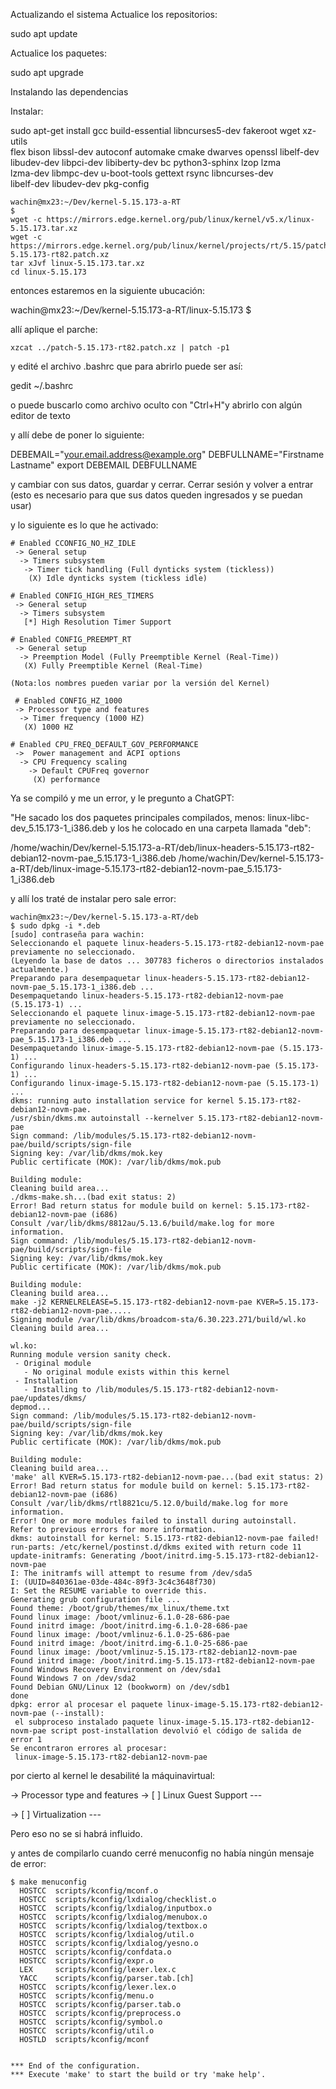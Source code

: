
Actualizando el sistema
Actualice los repositorios:

sudo apt update
 
Actualice los paquetes: 

sudo apt upgrade

Instalando las dependencias

Instalar:

sudo apt-get install gcc build-essential libncurses5-dev fakeroot wget xz-utils \
	flex bison libssl-dev autoconf automake cmake dwarves openssl libelf-dev \
	libudev-dev libpci-dev libiberty-dev bc python3-sphinx lzop lzma \
	lzma-dev libmpc-dev u-boot-tools gettext rsync libncurses-dev \
	libelf-dev libudev-dev pkg-config

```
wachin@mx23:~/Dev/kernel-5.15.173-a-RT
$ 
wget -c https://mirrors.edge.kernel.org/pub/linux/kernel/v5.x/linux-5.15.173.tar.xz
wget -c https://mirrors.edge.kernel.org/pub/linux/kernel/projects/rt/5.15/patch-5.15.173-rt82.patch.xz
tar xJvf linux-5.15.173.tar.xz
cd linux-5.15.173
```
entonces estaremos en la siguiente ubucación:

wachin@mx23:~/Dev/kernel-5.15.173-a-RT/linux-5.15.173
$

allí aplique el parche:
```
xzcat ../patch-5.15.173-rt82.patch.xz | patch -p1
```
y edité el archivo .bashrc  que para abrirlo puede ser así:

gedit ~/.bashrc 

o puede buscarlo como archivo oculto con "Ctrl+H"y abrirlo con algún editor de texto

y allí debe de poner lo siguiente:

DEBEMAIL="your.email.address@example.org"
DEBFULLNAME="Firstname Lastname"
export DEBEMAIL DEBFULLNAME

y cambiar con sus datos, guardar y cerrar. Cerrar sesión y volver a entrar (esto es necesario para que sus datos queden ingresados y se puedan usar)


y lo siguiente es lo que he activado:

```
# Enabled CCONFIG_NO_HZ_IDLE
 -> General setup
  -> Timers subsystem
   -> Timer tick handling (Full dynticks system (tickless))
    (X) Idle dynticks system (tickless idle)

# Enabled CONFIG_HIGH_RES_TIMERS
 -> General setup
  -> Timers subsystem
   [*] High Resolution Timer Support

# Enabled CONFIG_PREEMPT_RT
 -> General setup
  -> Preemption Model (Fully Preemptible Kernel (Real-Time))
   (X) Fully Preemptible Kernel (Real-Time)
 
(Nota:los nombres pueden variar por la versión del Kernel)
 
 # Enabled CONFIG_HZ_1000 
 -> Processor type and features
  -> Timer frequency (1000 HZ)
   (X) 1000 HZ

# Enabled CPU_FREQ_DEFAULT_GOV_PERFORMANCE
 ->  Power management and ACPI options
  -> CPU Frequency scaling
    -> Default CPUFreq governor
     (X) performance 
```

Ya se compiló y me un error, y le pregunto a ChatGPT:

"He sacado los dos paquetes principales compilados, menos: linux-libc-dev_5.15.173-1_i386.deb y los he colocado en una carpeta llamada "deb":

/home/wachin/Dev/kernel-5.15.173-a-RT/deb/linux-headers-5.15.173-rt82-debian12-novm-pae_5.15.173-1_i386.deb
/home/wachin/Dev/kernel-5.15.173-a-RT/deb/linux-image-5.15.173-rt82-debian12-novm-pae_5.15.173-1_i386.deb

y allí los traté de instalar pero sale error:
 
```
wachin@mx23:~/Dev/kernel-5.15.173-a-RT/deb
$ sudo dpkg -i *.deb
[sudo] contraseña para wachin:     
Seleccionando el paquete linux-headers-5.15.173-rt82-debian12-novm-pae previamente no seleccionado.
(Leyendo la base de datos ... 307783 ficheros o directorios instalados actualmente.)
Preparando para desempaquetar linux-headers-5.15.173-rt82-debian12-novm-pae_5.15.173-1_i386.deb ...
Desempaquetando linux-headers-5.15.173-rt82-debian12-novm-pae (5.15.173-1) ...
Seleccionando el paquete linux-image-5.15.173-rt82-debian12-novm-pae previamente no seleccionado.
Preparando para desempaquetar linux-image-5.15.173-rt82-debian12-novm-pae_5.15.173-1_i386.deb ...
Desempaquetando linux-image-5.15.173-rt82-debian12-novm-pae (5.15.173-1) ...
Configurando linux-headers-5.15.173-rt82-debian12-novm-pae (5.15.173-1) ...
Configurando linux-image-5.15.173-rt82-debian12-novm-pae (5.15.173-1) ...
dkms: running auto installation service for kernel 5.15.173-rt82-debian12-novm-pae.
/usr/sbin/dkms.mx autoinstall --kernelver 5.15.173-rt82-debian12-novm-pae
Sign command: /lib/modules/5.15.173-rt82-debian12-novm-pae/build/scripts/sign-file
Signing key: /var/lib/dkms/mok.key
Public certificate (MOK): /var/lib/dkms/mok.pub

Building module:
Cleaning build area...
./dkms-make.sh...(bad exit status: 2)
Error! Bad return status for module build on kernel: 5.15.173-rt82-debian12-novm-pae (i686)
Consult /var/lib/dkms/8812au/5.13.6/build/make.log for more information.
Sign command: /lib/modules/5.15.173-rt82-debian12-novm-pae/build/scripts/sign-file
Signing key: /var/lib/dkms/mok.key
Public certificate (MOK): /var/lib/dkms/mok.pub

Building module:
Cleaning build area...
make -j2 KERNELRELEASE=5.15.173-rt82-debian12-novm-pae KVER=5.15.173-rt82-debian12-novm-pae.....
Signing module /var/lib/dkms/broadcom-sta/6.30.223.271/build/wl.ko
Cleaning build area...

wl.ko:
Running module version sanity check.
 - Original module
   - No original module exists within this kernel
 - Installation
   - Installing to /lib/modules/5.15.173-rt82-debian12-novm-pae/updates/dkms/
depmod...
Sign command: /lib/modules/5.15.173-rt82-debian12-novm-pae/build/scripts/sign-file
Signing key: /var/lib/dkms/mok.key
Public certificate (MOK): /var/lib/dkms/mok.pub

Building module:
Cleaning build area...
'make' all KVER=5.15.173-rt82-debian12-novm-pae...(bad exit status: 2)
Error! Bad return status for module build on kernel: 5.15.173-rt82-debian12-novm-pae (i686)
Consult /var/lib/dkms/rtl8821cu/5.12.0/build/make.log for more information.
Error! One or more modules failed to install during autoinstall.
Refer to previous errors for more information.
dkms: autoinstall for kernel: 5.15.173-rt82-debian12-novm-pae failed!
run-parts: /etc/kernel/postinst.d/dkms exited with return code 11
update-initramfs: Generating /boot/initrd.img-5.15.173-rt82-debian12-novm-pae
I: The initramfs will attempt to resume from /dev/sda5
I: (UUID=840361ae-03de-484c-89f3-3c4c3648f730)
I: Set the RESUME variable to override this.
Generating grub configuration file ...
Found theme: /boot/grub/themes/mx_linux/theme.txt
Found linux image: /boot/vmlinuz-6.1.0-28-686-pae
Found initrd image: /boot/initrd.img-6.1.0-28-686-pae
Found linux image: /boot/vmlinuz-6.1.0-25-686-pae
Found initrd image: /boot/initrd.img-6.1.0-25-686-pae
Found linux image: /boot/vmlinuz-5.15.173-rt82-debian12-novm-pae
Found initrd image: /boot/initrd.img-5.15.173-rt82-debian12-novm-pae
Found Windows Recovery Environment on /dev/sda1
Found Windows 7 on /dev/sda2
Found Debian GNU/Linux 12 (bookworm) on /dev/sdb1
done
dpkg: error al procesar el paquete linux-image-5.15.173-rt82-debian12-novm-pae (--install):
 el subproceso instalado paquete linux-image-5.15.173-rt82-debian12-novm-pae script post-installation devolvió el código de salida de error 1
Se encontraron errores al procesar:
 linux-image-5.15.173-rt82-debian12-novm-pae
```
por cierto al kernel le desabilité la máquinavirtual:


-> Processor type and features -> [ ] Linux Guest Support ---

-> [ ] Virtualization --- 

Pero eso no se si habrá influido.

y antes de compilarlo cuando cerré menuconfig no había ningún mensaje de error:

```
$ make menuconfig
  HOSTCC  scripts/kconfig/mconf.o
  HOSTCC  scripts/kconfig/lxdialog/checklist.o
  HOSTCC  scripts/kconfig/lxdialog/inputbox.o
  HOSTCC  scripts/kconfig/lxdialog/menubox.o
  HOSTCC  scripts/kconfig/lxdialog/textbox.o
  HOSTCC  scripts/kconfig/lxdialog/util.o
  HOSTCC  scripts/kconfig/lxdialog/yesno.o
  HOSTCC  scripts/kconfig/confdata.o
  HOSTCC  scripts/kconfig/expr.o
  LEX     scripts/kconfig/lexer.lex.c
  YACC    scripts/kconfig/parser.tab.[ch]
  HOSTCC  scripts/kconfig/lexer.lex.o
  HOSTCC  scripts/kconfig/menu.o
  HOSTCC  scripts/kconfig/parser.tab.o
  HOSTCC  scripts/kconfig/preprocess.o
  HOSTCC  scripts/kconfig/symbol.o
  HOSTCC  scripts/kconfig/util.o
  HOSTLD  scripts/kconfig/mconf


*** End of the configuration.
*** Execute 'make' to start the build or try 'make help'.
```
 
 
